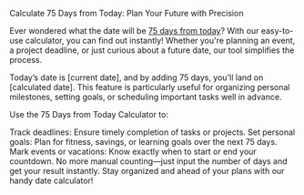 Calculate 75 Days from Today: Plan Your Future with Precision

Ever wondered what the date will be <a href="https://daysfromtoday.net/date/75-days-from-today" rel="dofollow">75 days from today</a>? With our easy-to-use calculator, you can find out instantly! Whether you're planning an event, a project deadline, or just curious about a future date, our tool simplifies the process.

Today’s date is [current date], and by adding 75 days, you'll land on [calculated date]. This feature is particularly useful for organizing personal milestones, setting goals, or scheduling important tasks well in advance.

Use the 75 Days from Today Calculator to:

Track deadlines: Ensure timely completion of tasks or projects.
Set personal goals: Plan for fitness, savings, or learning goals over the next 75 days.
Mark events or vacations: Know exactly when to start or end your countdown.
No more manual counting—just input the number of days and get your result instantly. Stay organized and ahead of your plans with our handy date calculator!
